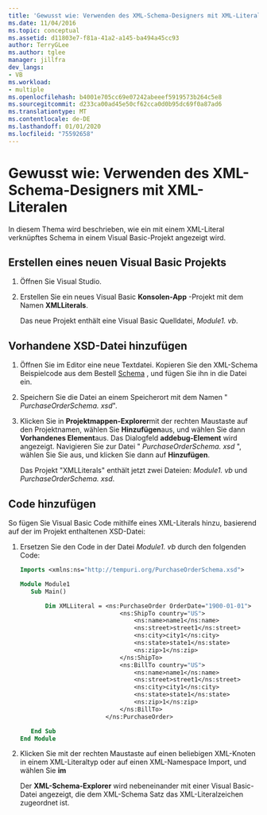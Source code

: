 ```yaml
---
title: 'Gewusst wie: Verwenden des XML-Schema-Designers mit XML-Literalen'
ms.date: 11/04/2016
ms.topic: conceptual
ms.assetid: d11803e7-f81a-41a2-a145-ba494a45cc93
author: TerryGLee
ms.author: tglee
manager: jillfra
dev_langs:
- VB
ms.workload:
- multiple
ms.openlocfilehash: b4001e705cc69e07242abeeef5919573b264c5e8
ms.sourcegitcommit: d233ca00ad45e50cf62cca0d0b95dc69f0a87ad6
ms.translationtype: MT
ms.contentlocale: de-DE
ms.lasthandoff: 01/01/2020
ms.locfileid: "75592658"
---
```

# <a name="how-to-use-the-xml-schema-designer-with-xml-literals"></a>Gewusst wie: Verwenden des XML-Schema-Designers mit XML-Literalen

In diesem Thema wird beschrieben, wie ein mit einem XML-Literal verknüpftes Schema in einem Visual Basic-Projekt angezeigt wird.

## <a name="create-a-new-visual-basic-project"></a>Erstellen eines neuen Visual Basic Projekts

1. Öffnen Sie Visual Studio.

2. Erstellen Sie ein neues Visual Basic **Konsolen-App** -Projekt mit dem Namen **XMLLiterals**.

     Das neue Projekt enthält eine Visual Basic Quelldatei, *Module1. vb*.

## <a name="add-an-existing-xsd-file"></a>Vorhandene XSD-Datei hinzufügen

1. Öffnen Sie im Editor eine neue Textdatei. Kopieren Sie den XML-Schema Beispielcode aus dem Bestell [Schema](../xml-tools/sample-xsd-file-simple-schema.md) , und fügen Sie ihn in die Datei ein.

2. Speichern Sie die Datei an einem Speicherort mit dem Namen " *PurchaseOrderSchema. xsd*".

3. Klicken Sie in **Projektmappen-Explorer**mit der rechten Maustaste auf den Projektnamen, wählen Sie **Hinzufügen**aus, und wählen Sie dann **Vorhandenes Element**aus. Das Dialogfeld **addebug-Element** wird angezeigt. Navigieren Sie zur Datei " *PurchaseOrderSchema. xsd* ", wählen Sie Sie aus, und klicken Sie dann auf **Hinzufügen**.

     Das Projekt "XMLLiterals" enthält jetzt zwei Dateien: *Module1. vb* und *PurchaseOrderSchema. xsd*.

## <a name="add-code"></a>Code hinzufügen

So fügen Sie Visual Basic Code mithilfe eines XML-Literals hinzu, basierend auf der im Projekt enthaltenen XSD-Datei:

1. Ersetzen Sie den Code in der Datei *Module1. vb* durch den folgenden Code:

   ```vb
   Imports <xmlns:ns="http://tempuri.org/PurchaseOrderSchema.xsd">

   Module Module1
      Sub Main()

          Dim XMLLiteral = <ns:PurchaseOrder OrderDate="1900-01-01">
                               <ns:ShipTo country="US">
                                   <ns:name>name1</ns:name>
                                   <ns:street>street1</ns:street>
                                   <ns:city>city1</ns:city>
                                   <ns:state>state1</ns:state>
                                   <ns:zip>1</ns:zip>
                               </ns:ShipTo>
                               <ns:BillTo country="US">
                                   <ns:name>name1</ns:name>
                                   <ns:street>street1</ns:street>
                                   <ns:city>city1</ns:city>
                                   <ns:state>state1</ns:state>
                                   <ns:zip>1</ns:zip>
                               </ns:BillTo>
                           </ns:PurchaseOrder>

      End Sub
   End Module
   ```

2. Klicken Sie mit der rechten Maustaste auf einen beliebigen XML-Knoten in einem XML-Literaltyp oder auf einen XML-Namespace Import, und wählen Sie **im**

   Der **XML-Schema-Explorer** wird nebeneinander mit einer Visual Basic-Datei angezeigt, die dem XML-Schema Satz das XML-Literalzeichen zugeordnet ist.
